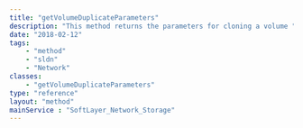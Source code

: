 ```yaml
---
title: "getVolumeDuplicateParameters"
description: "This method returns the parameters for cloning a volume "
date: "2018-02-12"
tags:
    - "method"
    - "sldn"
    - "Network"
classes:
    - "getVolumeDuplicateParameters"
type: "reference"
layout: "method"
mainService : "SoftLayer_Network_Storage"
---
```

